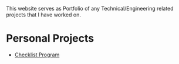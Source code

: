 This website serves as Portfolio of any Technical/Engineering related projects that I have worked on.

# Personal Projects
* [Checklist Program](https://www.manpreet-singh.github.io/ChecklistProgram/)
